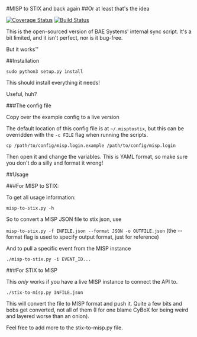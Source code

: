 #MISP to STIX and back again
##Or at least that's the idea

[![Coverage Status](https://coveralls.io/repos/github/MISP/MISP-STIX-Converter/badge.svg?branch=master)](https://coveralls.io/github/MISP/MISP-STIX-Converter?branch=master)
[![Build Status](https://travis-ci.org/MISP/MISP-STIX-Converter.svg?branch=master)](https://travis-ci.org/MISP/MISP-STIX-Converter)

This is the open-sourced version of BAE Systems' internal
sync script. It's a bit limited, and it isn't perfect, nor is it bug-free.

But it works™

##Installation

`sudo python3 setup.py install`

This should install everything it needs!

Useful, huh?

###The config file

Copy over the example config to a live version

The default location of this config file is at `~/.misptostix`, but this can be
overridden with the `-c FILE` flag when running the scripts.

`cp /path/to/config/misp.login.example /path/to/config/misp.login`

Then open it and change the variables. This is YAML format, so make sure
you don't do a silly and format it wrong!

##Usage

###For MISP to STIX: 

To get all usage information:

`misp-to-stix.py -h`

So to convert a MISP JSON file to stix json, use

`misp-to-stix.py -f INFILE.json --format JSON -o OUTFILE.json`
(the --format flag is used to specify output format, just for reference)

And to pull a specific event from the MISP instance

`./misp-to-stix.py -i EVENT_ID...`

###For STIX to MISP

This *only* works if you have a live MISP instance to connect the API
to. 

`./stix-to-misp.py INFILE.json`

This will convert the file to MISP format and push it. 
Quite a few bits and bobs get converted, not all of them (I for one blame CyBoX for being
weird and layered worse than an onion).

Feel free to add more to the stix-to-misp.py file.
